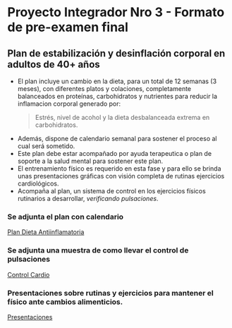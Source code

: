 # Proyecto Integrador Nro 3 - Formato de pre-examen final

## Plan de estabilización y desinflación corporal en adultos de 40+ años

* El plan incluye un cambio en la dieta, para un total de 12 semanas (3 meses), con diferentes platos y colaciones, completamente balanceados en proteínas, carbohidratos y nutrientes para reducir la inflamacion corporal generado por:
  > Estrés, nivel de acohol y la dieta desbalanceada extrema en carbohidratos.
* Además, dispone de calendario semanal para sostener el proceso al cual será sometido.
* Este plan debe estar acompañado por ayuda terapeutica o plan de soporte a la salud mental para sostener este plan.
* El entrenamiento físico es requerido en esta fase y para ello se brinda unas presentaciones gráficas con visión completa de rutinas ejercicios cardiológicos.
* Acompaña al plan, un sistema de control en los ejercicios físicos rutinarios a desarrollar, _verificando pulsaciones_.

### Se adjunta el plan  con calendario
[Plan Dieta Antiinflamatoria](https://docs.google.com/document/d/14MGOzLv4zZqL_JoRVOmF75JOCI7DxaosYKUFogz3WdY/edit?usp=sharing)

### Se adjunta una muestra de como llevar el control de pulsaciones
[Control Cardio](https://docs.google.com/spreadsheets/d/1xYycWGoz2V3AsvhmKAKWpAJ_Gxl2-8WS_04CTyCw6GY/edit?usp=sharing)

### Presentaciones sobre rutinas y ejercicios para mantener el físico ante cambios alimenticios.
[Presentaciones](https://app.presentations.ai/view/ODOe00)
